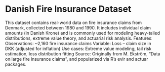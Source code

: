 # Danish Fire Insurance Dataset
This dataset contains real-world data on fire insurance claims from Denmark, collected between 1980 and 1990. It includes individual claim amounts (in Danish Krone) and is commonly used for modeling heavy-tailed distributions, extreme value theory, and actuarial risk analysis.
Features:
  Observations: ~2,160 fire insurance claims
  Variable: Loss – claim size in DKK (adjusted for inflation)
  Use cases: Extreme value modeling, tail risk estimation, loss distribution fitting
  Source: Originally from M. Ekström, “Data on large fire insurance claims”, and popularized via R’s evir and actuar packages.
